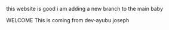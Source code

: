 this website is good
i am adding a new branch to the main baby

WELCOME 
This is coming from dev-ayubu joseph